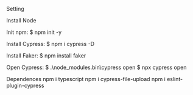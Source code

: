 Setting

Install Node

Init npm:
$ npm init -y

Install Cypress:
$ npm i cypress -D

Install Faker:
$ npm install faker

Open Cypress:
$ .\node_modules.bin\cypress open
$ npx cypress open

Dependences
npm i typescript
npm i cypress-file-upload
npm i eslint-plugin-cypress